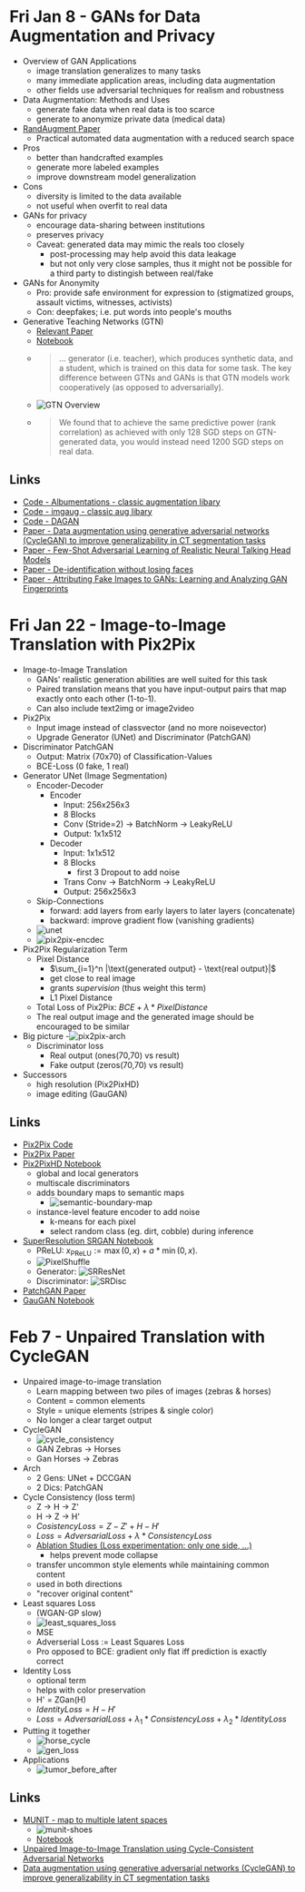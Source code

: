 # Fri Jan 8 - GANs for Data Augmentation and Privacy

- Overview of GAN Applications
	- image translation generalizes to many tasks
	- many immediate application areas, including data augmentation
	- other fields use adversarial techniques for realism and robustness
- Data Augmentation: Methods and Uses
	- generate fake data when real data is too scarce
	- generate to anonymize private data (medical data)
- [RandAugment Paper](https://arxiv.org/abs/1909.13719)
	- Practical automated data augmentation with a reduced search space
- Pros
	- better than handcrafted examples
	- generate more labeled examples
	- improve downstream model generalization
- Cons
	- diversity is limited to the data available
	- not useful when overfit to real data
- GANs for privacy
	- encourage data-sharing between institutions
	- preserves privacy
	- Caveat: generated data may mimic the reals too closely
		- post-processing may help avoid this data leakage
		- but not only very close samples, thus it might not be possible for a third party to distingish between real/fake
- GANs for Anonymity
	- Pro: provide safe environment for expression to (stigmatized groups, assault victims, witnesses, activists)
	- Con: deepfakes; i.e. put words into people's mouths
- Generative Teaching Networks (GTN)
	- [Relevant Paper](https://arxiv.org/abs/1912.07768)
	- [Notebook](https://colab.research.google.com/github/https-deeplearning-ai/GANs-Public/blob/master/C3W1_Generative_Teaching_Networks_(Optional).ipynb)
	- > ... generator (i.e. teacher), which produces synthetic data, and a student, which is trained on this data for some task. The key difference between GTNs and GANs is that GTN models work cooperatively (as opposed to adversarially).
	- ![GTN Overview](img/gtn-overview.png)
	- > We found that to achieve the same predictive power (rank correlation) as achieved with only 128 SGD steps on GTN-generated data, you would instead need 1200 SGD steps on real data.

## Links
- [Code - Albumentations - classic augmentation libary](https://github.com/albumentations-team/albumentations)
- [Code - imgaug - classic aug libary](https://github.com/aleju/imgaug)
- [Code - DAGAN](https://github.com/AntreasAntoniou/DAGAN)
- [Paper - Data augmentation using generative adversarial networks (CycleGAN) to improve generalizability in CT segmentation tasks](https://www.nature.com/articles/s41598-019-52737-x)
- [Paper - Few-Shot Adversarial Learning of Realistic Neural Talking Head Models](https://arxiv.org/abs/1905.08233)
- [Paper - De-identification without losing faces](https://arxiv.org/abs/1902.04202)
- [Paper - Attributing Fake Images to GANs: Learning and Analyzing GAN Fingerprints](https://arxiv.org/abs/1811.08180)


# Fri Jan 22 - Image-to-Image Translation with Pix2Pix
- Image-to-Image Translation
	- GANs' realistic generation abilities are well suited for this task
	- Paired translation means that you have input-output pairs that map exactly onto each other (1-to-1).
	- Can also include text2img or image2video
- Pix2Pix
	- Input image instead of classvector (and no more noisevector)
	- Upgrade Generator (UNet) and Discriminator (PatchGAN)
- Discriminator PatchGAN
	- Output: Matrix (70x70) of Classification-Values
	- BCE-Loss (0 fake, 1 real)
- Generator UNet (Image Segmentation)
	- Encoder-Decoder
		- Encoder
			- Input: 256x256x3
			- 8 Blocks
			- Conv (Stride=2) -> BatchNorm -> LeakyReLU
			- Output: 1x1x512
		- Decoder
			- Input: 1x1x512
			- 8 Blocks
				- first 3 Dropout to add noise
			- Trans Conv -> BatchNorm -> LeakyReLU
			- Output: 256x256x3
	- Skip-Connections
		- forward: add layers from early layers to later layers (concatenate)
		- backward: improve gradient flow (vanishing gradients)
	- ![unet](img/unet.png)
	- ![pix2pix-encdec](img/pix2pix-encdec.png)
- Pix2Pix Regularization Term
	- Pixel Distance
		- $\sum_{i=1}^n |\text{generated output} - \text{real output}|$
		- get close to real image
		- grants *supervision* (thus weight this term)
		- L1 Pixel Distance
	- Total Loss of Pix2Pix: $BCE + \lambda * Pixel Distance$
	- The real output image and the generated image should be encouraged to be similar
- Big picture
	-![pix2pix-arch](img/pix2pix-arch.png)	
	- Discriminator loss
		- Real output (ones(70,70) vs result)
		- Fake output (zeros(70,70) vs result)
- Successors
	- high resolution (Pix2PixHD)
	- image editing (GauGAN)

## Links
- [Pix2Pix Code](https://github.com/phillipi/pix2pix)
- [Pix2Pix Paper](https://arxiv.org/abs/1611.07004)
- [Pix2PixHD Notebook](https://colab.research.google.com/github/https-deeplearning-ai/GANs-Public/blob/master/C3W2_Pix2PixHD_(Optional).ipynb)
	- global and local generators
	- multiscale discriminators
	- adds boundary maps to semantic maps
		- ![semantic-boundary-map](img/semantic-boundary-map.png)
	- instance-level feature encoder to add noise
		- k-means for each pixel
		- select random class (eg. dirt, cobble) during inference
- [SuperResolution SRGAN Notebook](https://colab.research.google.com/github/https-deeplearning-ai/GANs-Public/blob/master/C3W2_SRGAN_(Optional).ipynb)
	- PReLU: $x_{\text{PReLU}} := \max(0, x) + a * \min(0, x).$
	- ![PixelShuffle](img/pixelshuffle.png)
	- Generator: ![SRResNet](img/SRResNet.png)
	- Discriminator: ![SRDisc](img/SRDisc.png)
- [PatchGAN Paper](https://arxiv.org/abs/1803.07422)
- [GauGAN Notebook](https://colab.research.google.com/github/https-deeplearning-ai/GANs-Public/blob/master/C3W2_GauGAN_(Optional).ipynb)


# Feb  7 - Unpaired Translation with CycleGAN

- Unpaired image-to-image translation
	- Learn mapping between two piles of images (zebras & horses)
	- Content = common elements
	- Style = unique elements (stripes & single color)
	- No longer a clear target output
- CycleGAN
	- ![cycle_consistency](img/cycle_consistency.png)
	- GAN Zebras -> Horses
	- Gan Horses -> Zebras
- Arch
	- 2 Gens: UNet + DCCGAN
	- 2 Dics: PatchGAN
- Cycle Consistency (loss term)
	- Z -> H -> Z'
	- H -> Z -> H'
	- $Cosistency Loss = Z - Z' + H-H'$
	- $Loss = Adversarial Loss + \lambda * Consistency Loss$
	- [Ablation Studies (Loss experimentation: only one side, ...)](https://arxiv.org/abs/1703.10593)
		- helps prevent mode collapse
	- transfer uncommon style elements while maintaining common content
	- used in both directions
	- "recover original content"
- Least squares Loss
	- (WGAN-GP slow)
	- ![least_squares_loss](img/least_squares_loss.png)
	- MSE
	- Adverserial Loss := Least Squares Loss
	- Pro opposed to BCE: gradient only flat iff prediction is exactly correct
- Identity Loss
	- optional term
	- helps with color preservation
	- H' = ZGan(H)
	- $Identity Loss = H - H'$
	- $Loss = Adversarial Loss + \lambda_1 * Consistency Loss + \lambda_2 * Identity Loss$
- Putting it together
	- ![horse_cycle](img/horse_cycle.png)
	- ![gen_loss](img/gen_loss.png)
- Applications
	- ![tumor_before_after](img/tumor_before_after.png)


## Links
- [MUNIT - map to multiple latent spaces](https://github.com/NVlabs/MUNIT)
	- ![munit-shoes](img/munit-shoes.png)
	- [Notebook](https://colab.research.google.com/github/https-deeplearning-ai/GANs-Public/blob/master/C3W3_MUNIT_(Optional).ipynb)
- [Unpaired Image-to-Image Translation using Cycle-Consistent Adversarial Networks](https://arxiv.org/abs/1703.10593)
- [Data augmentation using generative adversarial networks (CycleGAN) to improve generalizability in CT segmentation tasks](https://www.nature.com/articles/s41598-019-52737-x.pdf)
